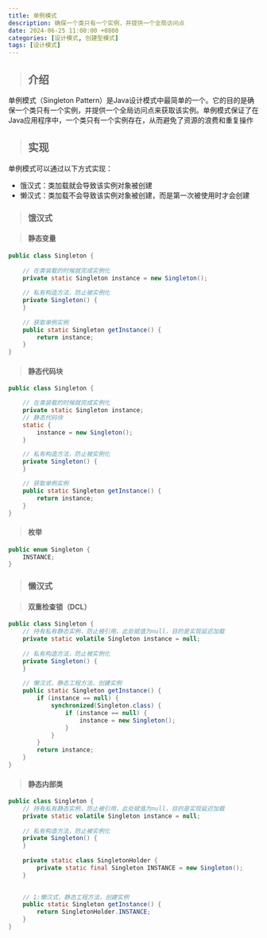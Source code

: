 ```yaml
---
title: 单例模式
description: 确保一个类只有一个实例，并提供一个全局访问点
date: 2024-06-25 11:00:00 +0800
categories: [设计模式, 创建型模式]
tags: [设计模式]
---
```


> ## 介绍

单例模式（Singleton Pattern）是Java设计模式中最简单的一个。它的目的是确保一个类只有一个实例，并提供一个全局访问点来获取该实例。单例模式保证了在Java应用程序中，一个类只有一个实例存在，从而避免了资源的浪费和重复操作

> ## 实现

单例模式可以通过以下方式实现：
- 饿汉式：类加载就会导致该实例对象被创建
- 懒汉式：类加载不会导致该实例对象被创建，而是第一次被使用时才会创建

> ### 饿汉式

> #### 静态变量

```java
public class Singleton {
 
	// 在类装载的时候就完成实例化
	private static Singleton instance = new Singleton();
 
	// 私有构造方法，防止被实例化
	private Singleton() {
	}
 
	// 获取单例实例
	public static Singleton getInstance() {
		return instance;
	}
}
```

> #### 静态代码块

```java
public class Singleton {

    // 在类装载的时候就完成实例化
    private static Singleton instance;
    // 静态代码块
    static {
        instance = new Singleton();
    }

    // 私有构造方法，防止被实例化
    private Singleton() {
    }

    // 获取单例实例
    public static Singleton getInstance() {
        return instance;
    }
}
```

> #### 枚举

```java
public enum Singleton {
    INSTANCE;
}
```

> ### 懒汉式

> #### 双重检查锁（DCL）

```java
public class Singleton {
	// 持有私有静态实例，防止被引用，此处赋值为null，目的是实现延迟加载
	private static volatile Singleton instance = null;
 
	// 私有构造方法，防止被实例化
	private Singleton() {
	}
 
	// 懒汉式，静态工程方法，创建实例
	public static Singleton getInstance() {
		if (instance == null) {
			synchronized(Singleton.class) {
				if (instance == null) {
					instance = new Singleton();
				}
			}
		}
		return instance;
	}
}
```

> #### 静态内部类

```java
public class Singleton {
	// 持有私有静态实例，防止被引用，此处赋值为null，目的是实现延迟加载
	private static volatile Singleton instance = null;
 
	// 私有构造方法，防止被实例化
	private Singleton() {
	}
 
    private static class SingletonHolder {
        private static final Singleton INSTANCE = new Singleton();
    }

    
	// 1:懒汉式，静态工程方法，创建实例
	public static Singleton getInstance() {
        return SingletonHolder.INSTANCE;
    }
}
```
